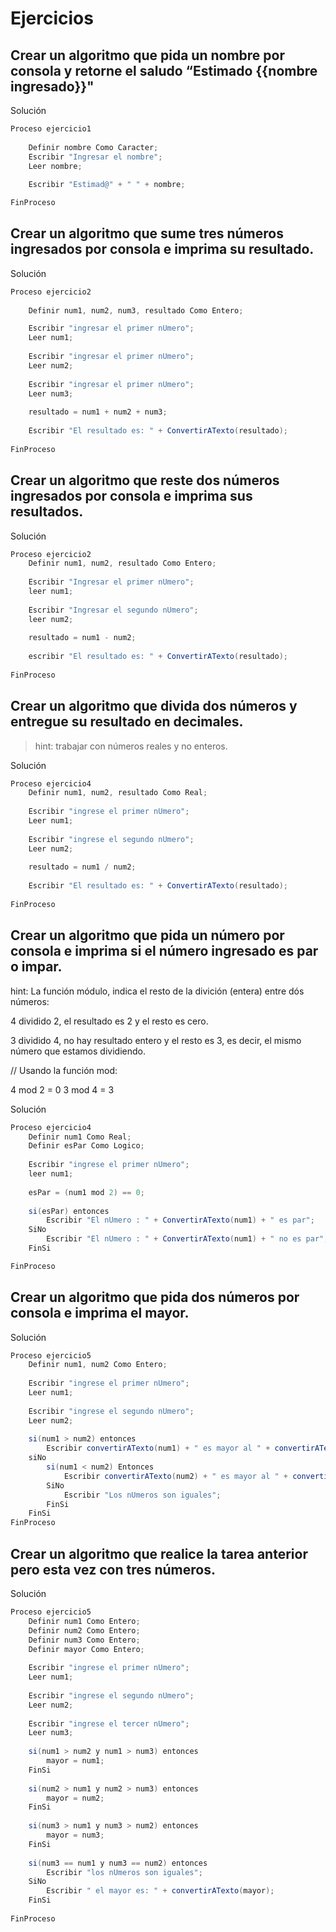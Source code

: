 # Ejercicios
  

## Crear un algoritmo que pida un nombre por consola y retorne el saludo “Estimado {{nombre ingresado}}"
  

Solución  

```java
Proceso ejercicio1
	
	Definir nombre Como Caracter;
	Escribir "Ingresar el nombre";
	Leer nombre;
	
	Escribir "Estimad@" + " " + nombre;

FinProceso
```

## Crear un algoritmo que sume tres números ingresados por consola e imprima su resultado.
  
  
Solución
```java
Proceso ejercicio2
	
	Definir num1, num2, num3, resultado Como Entero;

	Escribir "ingresar el primer nUmero";
	Leer num1;
	
	Escribir "ingresar el primer nUmero";
	Leer num2;
	
	Escribir "ingresar el primer nUmero";
	Leer num3;
	
	resultado = num1 + num2 + num3;
	
	Escribir "El resultado es: " + ConvertirATexto(resultado);
	
FinProceso
```

## Crear un algoritmo que reste dos números ingresados por consola e imprima sus resultados.
  
  
Solución
```java
Proceso ejercicio2
	Definir num1, num2, resultado Como Entero;
	
	Escribir "Ingresar el primer nUmero";
	leer num1;
	
	Escribir "Ingresar el segundo nUmero";
	leer num2;
	
	resultado = num1 - num2;
	
	escribir "El resultado es: " + ConvertirATexto(resultado);
	
FinProceso
```

## Crear un algoritmo que divida dos números y entregue su resultado en decimales.
> hint: trabajar con números reales y no enteros.
  
  
Solución
```java
Proceso ejercicio4
	Definir num1, num2, resultado Como Real;
	
	Escribir "ingrese el primer nUmero";
	Leer num1;
	
	Escribir "ingrese el segundo nUmero";
	Leer num2;
	
	resultado = num1 / num2;
	
	Escribir "El resultado es: " + ConvertirATexto(resultado);
	
FinProceso
```
## Crear un algoritmo que  pida un número por consola e imprima si el número ingresado es par o impar.
hint: La función módulo, indica el resto de la divición (entera) entre dós números:

4 dividido 2, el resultado es 2 y el resto es cero. 

3 dividido 4, no hay resultado entero y el resto es 3, es decir, el mismo número que estamos dividiendo.

// Usando la función mod:

4 mod 2 = 0
3 mod 4 = 3
  
  
Solución
```java
Proceso ejercicio4
	Definir num1 Como Real;
	Definir esPar Como Logico;
	
	Escribir "ingrese el primer nUmero";
	leer num1;
	
	esPar = (num1 mod 2) == 0;
	
	si(esPar) entonces
		Escribir "El nUmero : " + ConvertirATexto(num1) + " es par";
	SiNo
		Escribir "El nUmero : " + ConvertirATexto(num1) + " no es par";
	FinSi

FinProceso
```
  
## Crear un algoritmo que  pida dos números por consola e imprima el mayor.
  
  
Solución
```java
Proceso ejercicio5
	Definir num1, num2 Como Entero;
	
	Escribir "ingrese el primer nUmero";
	Leer num1;
	
	Escribir "ingrese el segundo nUmero";
	Leer num2;
	
	si(num1 > num2) entonces
		Escribir convertirATexto(num1) + " es mayor al " + convertirATexto(num2);
	siNo
		si(num1 < num2) Entonces
			Escribir convertirATexto(num2) + " es mayor al " + convertirATexto(num1);
		SiNo
			Escribir "Los nUmeros son iguales";
		FinSi
	FinSi
FinProceso
```
  
## Crear un algoritmo que  realice la tarea anterior pero esta vez con tres números.
  
  
Solución
```java
Proceso ejercicio5
	Definir num1 Como Entero;
    Definir num2 Como Entero;
	Definir num3 Como Entero;
	Definir mayor Como Entero;
	
	Escribir "ingrese el primer nUmero";
	Leer num1;
	
	Escribir "ingrese el segundo nUmero";
	Leer num2;
	
	Escribir "ingrese el tercer nUmero";
	Leer num3;
	
	si(num1 > num2 y num1 > num3) entonces
		mayor = num1;
	FinSi
	
	si(num2 > num1 y num2 > num3) entonces
		mayor = num2;
	FinSi
	
	si(num3 > num1 y num3 > num2) entonces
		mayor = num3;
	FinSi
	
	si(num3 == num1 y num3 == num2) entonces
		Escribir "los nUmeros son iguales";
	SiNo
		Escribir " el mayor es: " + convertirATexto(mayor);
	FinSi
	
FinProceso
```
 